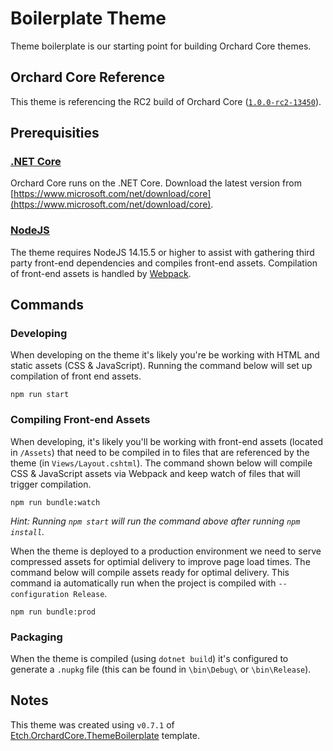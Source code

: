 # Boilerplate Theme

Theme boilerplate is our starting point for building Orchard Core themes.

## Orchard Core Reference

This theme is referencing the RC2 build of Orchard Core ([`1.0.0-rc2-13450`](https://www.nuget.org/packages/OrchardCore.Theme.Targets/1.0.0-rc2-13450)).

## Prerequisities

### [.NET Core](https://docs.microsoft.com/en-us/dotnet/core/)

Orchard Core runs on the .NET Core. Download the latest version from [https://www.microsoft.com/net/download/core](https://www.microsoft.com/net/download/core).

### [NodeJS](https://nodejs.org/en/)

The theme requires NodeJS 14.15.5 or higher to assist with gathering third party front-end dependencies and compiles front-end assets. Compilation of front-end assets is handled by [Webpack](https://webpack.js.org/).

## Commands

### Developing

When developing on the theme it's likely you're be working with HTML and static assets (CSS & JavaScript). Running the command below will set up compilation of front end assets.

    npm run start

### Compiling Front-end Assets

When developing, it's likely you'll be working with front-end assets (located in `/Assets`) that need to be compiled in to files that are referenced by the theme (in `Views/Layout.cshtml`). The command shown below will compile CSS & JavaScript assets via Webpack and keep watch of files that will trigger compilation.

    npm run bundle:watch

_Hint: Running `npm start` will run the command above after running `npm install`._

When the theme is deployed to a production environment we need to serve compressed assets for optimial delivery to improve page load times. The command below will compile assets ready for optimal delivery. This command ia automatically run when the project is compiled with `--configuration Release`.

    npm run bundle:prod

### Packaging

When the theme is compiled (using `dotnet build`) it's configured to generate a `.nupkg` file (this can be found in `\bin\Debug\` or `\bin\Release`).

## Notes

This theme was created using `v0.7.1` of [Etch.OrchardCore.ThemeBoilerplate](https://github.com/EtchUK/Etch.OrchardCore.ThemeBoilerplate) template.
